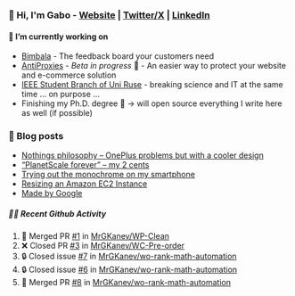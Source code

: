 ### 👋 Hi, I'm Gabo - [Website](https://gkanev.com) | [Twitter/X](https://twitter.com/mrgkanev) | [LinkedIn](https://www.linkedin.com/in/mrgkanev)

#### 🔭 I’m currently working on
- [Bimbala](https://bimbala.com/)  - The feedback board your customers need
- [AntiProxies](https://antiproxies.com/) - *Beta in progress* 🚀 -  An easier way to protect your website and e-commerce solution
- [IEEE Student Branch of Uni Ruse](https://github.com/IEEE-Student-Branch-of-Uni-Ruse) - breaking science and IT at the same time ... on purpose ...
- Finishing my Ph.D. degree 🤔 -> will open source everything I write here as well (if possible)

### 📖 Blog posts
<!-- BLOG-POST-LIST:START -->
- [Nothings philosophy – OnePlus problems but with a cooler design](https://gkanev.com/posts/nothings-philosophy-oneplus-problems-but-with-a-cooler-design/)
- [“PlanetScale forever” – my 2 cents](https://gkanev.com/posts/planetscale-forever-my-2-cents/)
- [Trying out the monochrome on my smartphone](https://gkanev.com/posts/trying-out-the-monochrome-on-my-smartphone/)
- [Resizing an Amazon EC2 Instance](https://gkanev.com/posts/resizing-an-amazon-ec2-instance/)
- [Made by Google](https://gkanev.com/posts/made-by-google/)
<!-- BLOG-POST-LIST:END -->

##### 🧑‍💻 Recent Github Activity

<!--START_SECTION:activity-->
1. 🎉 Merged PR [#1](https://github.com/MrGKanev/WP-Clean/pull/1) in [MrGKanev/WP-Clean](https://github.com/MrGKanev/WP-Clean)
2. ❌ Closed PR [#3](https://github.com/MrGKanev/WC-Pre-order/pull/3) in [MrGKanev/WC-Pre-order](https://github.com/MrGKanev/WC-Pre-order)
3. 🔒 Closed issue [#7](https://github.com/MrGKanev/wo-rank-math-automation/issues/7) in [MrGKanev/wo-rank-math-automation](https://github.com/MrGKanev/wo-rank-math-automation)
4. 🔒 Closed issue [#6](https://github.com/MrGKanev/wo-rank-math-automation/issues/6) in [MrGKanev/wo-rank-math-automation](https://github.com/MrGKanev/wo-rank-math-automation)
5. 🎉 Merged PR [#8](https://github.com/MrGKanev/wo-rank-math-automation/pull/8) in [MrGKanev/wo-rank-math-automation](https://github.com/MrGKanev/wo-rank-math-automation)
<!--END_SECTION:activity-->
